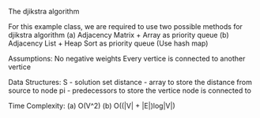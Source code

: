 The djikstra algorithm

For this example class, we are required to use two possible methods for djikstra algorithm
(a) Adjacency Matrix + Array as priority queue
(b) Adjacency List + Heap Sort as priority queue (Use hash map)

Assumptions:
No negative weights
Every vertice is connected to another vertice

Data Structures:
S - solution set
distance - array to store the distance from source to node
pi - predecessors to store the vertice node is connected to

Time Complexity:
(a) O(V^2)
(b) O((|V| + |E|)log|V|)
